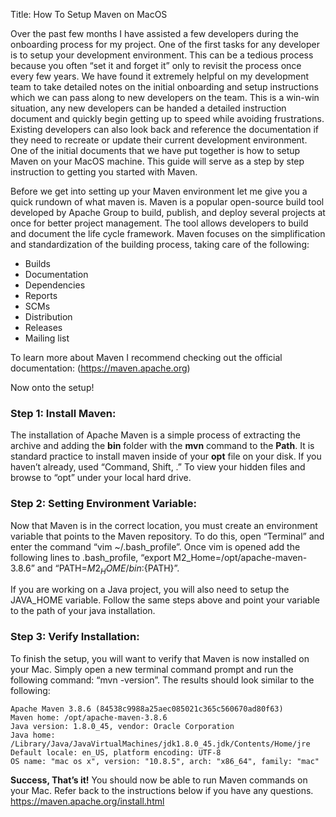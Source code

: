 Title: How To Setup Maven on MacOS

Over the past few months I have assisted a few developers during the onboarding process for my project.  One of the first tasks for any developer is to setup your development environment.  This can be a tedious process because you often “set it and forget it” only to revisit the process once every few years.  We have found it extremely helpful on my development team to take detailed notes on the initial onboarding and setup instructions which we can pass along to new developers on the team.  This is a win-win situation, any new developers can be handed a detailed instruction document and quickly begin getting up to speed while avoiding frustrations.  Existing developers can also look back and reference the documentation if they need to recreate or update their current development environment.  One of the initial documents that we have put together is how to setup Maven on your MacOS machine.  This guide will serve as a step by step instruction to getting you started with Maven.

Before we get into setting up your Maven environment let me give you a quick rundown of what maven is.  Maven is a popular open-source build tool developed by Apache Group to build, publish, and deploy several projects at once for better project management.  The tool allows developers to build and document the life cycle framework.  Maven focuses on the simplification and standardization of the building process, taking care of the following:
- Builds
- Documentation
- Dependencies
- Reports
- SCMs
- Distribution
- Releases
- Mailing list

To learn more about Maven I recommend checking out the official documentation: (https://maven.apache.org)

Now onto the setup! 

### Step 1: Install Maven:

The installation of Apache Maven is a simple process of extracting the archive and adding the **bin** folder with the **mvn** command to the **Path**.  It is standard practice to install maven inside of your **opt** file on your disk.  If you haven’t already, used “Command, Shift, .” To view your hidden files and browse to “opt” under your local hard drive.

### Step 2: Setting Environment Variable:

Now that Maven is in the correct location, you must create an environment variable that points to the Maven repository.  To do this, open “Terminal” and enter the command “vim ~/.bash_profile”. Once vim is opened add the following lines to .bash_profile, “export M2_Home=/opt/apache-maven-3.8.6” and “PATH=${M2_HOME}/bin:${PATH}”.

If you are working on a Java project, you will also need to setup the JAVA_HOME variable.  Follow the same steps above and point your variable to the path of your java installation.

### Step 3: Verify Installation:

To finish the setup, you will want to verify that Maven is now installed on your Mac.  Simply open a new terminal command prompt and run the following command: “mvn -version”.  The results should look similar to the following: 

```
Apache Maven 3.8.6 (84538c9988a25aec085021c365c560670ad80f63)
Maven home: /opt/apache-maven-3.8.6
Java version: 1.8.0_45, vendor: Oracle Corporation
Java home: /Library/Java/JavaVirtualMachines/jdk1.8.0_45.jdk/Contents/Home/jre
Default locale: en_US, platform encoding: UTF-8
OS name: "mac os x", version: "10.8.5", arch: "x86_64", family: "mac"
```

**Success, That’s it!** You should now be able to run Maven commands on your Mac.  Refer back to the instructions below if you have any questions.
https://maven.apache.org/install.html